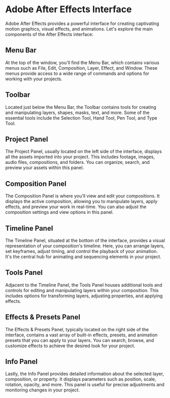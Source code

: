 # Adobe After Effects Interface

Adobe After Effects provides a powerful interface for creating captivating motion graphics, visual effects, and animations. Let's explore the main components of the After Effects interface:

## Menu Bar
At the top of the window, you'll find the Menu Bar, which contains various menus such as File, Edit, Composition, Layer, Effect, and Window. These menus provide access to a wide range of commands and options for working with your projects.

## Toolbar
Located just below the Menu Bar, the Toolbar contains tools for creating and manipulating layers, shapes, masks, text, and more. Some of the essential tools include the Selection Tool, Hand Tool, Pen Tool, and Type Tool.

## Project Panel
The Project Panel, usually located on the left side of the interface, displays all the assets imported into your project. This includes footage, images, audio files, compositions, and folders. You can organize, search, and preview your assets within this panel.

## Composition Panel
The Composition Panel is where you'll view and edit your compositions. It displays the active composition, allowing you to manipulate layers, apply effects, and preview your work in real-time. You can also adjust the composition settings and view options in this panel.

## Timeline Panel
The Timeline Panel, situated at the bottom of the interface, provides a visual representation of your composition's timeline. Here, you can arrange layers, set keyframes, adjust timing, and control the playback of your animation. It's the central hub for animating and sequencing elements in your project.

## Tools Panel
Adjacent to the Timeline Panel, the Tools Panel houses additional tools and controls for editing and manipulating layers within your composition. This includes options for transforming layers, adjusting properties, and applying effects.

## Effects & Presets Panel
The Effects & Presets Panel, typically located on the right side of the interface, contains a vast array of built-in effects, presets, and animation presets that you can apply to your layers. You can search, browse, and customize effects to achieve the desired look for your project.

## Info Panel
Lastly, the Info Panel provides detailed information about the selected layer, composition, or property. It displays parameters such as position, scale, rotation, opacity, and more. This panel is useful for precise adjustments and monitoring changes in your project.
